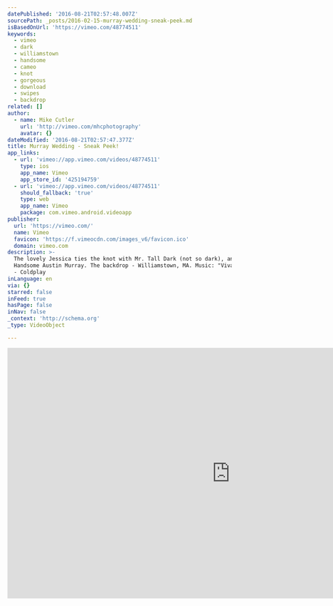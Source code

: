 ```yaml
---
datePublished: '2016-08-21T02:57:48.007Z'
sourcePath: _posts/2016-02-15-murray-wedding-sneak-peek.md
isBasedOnUrl: 'https://vimeo.com/48774511'
keywords:
  - vimeo
  - dark
  - williamstown
  - handsome
  - cameo
  - knot
  - gorgeous
  - download
  - swipes
  - backdrop
related: []
author:
  - name: Mike Cutler
    url: 'http://vimeo.com/mhcphotography'
    avatar: {}
dateModified: '2016-08-21T02:57:47.377Z'
title: Murray Wedding - Sneak Peek!
app_links:
  - url: 'vimeo://app.vimeo.com/videos/48774511'
    type: ios
    app_name: Vimeo
    app_store_id: '425194759'
  - url: 'vimeo://app.vimeo.com/videos/48774511'
    should_fallback: 'true'
    type: web
    app_name: Vimeo
    package: com.vimeo.android.videoapp
publisher:
  url: 'https://vimeo.com/'
  name: Vimeo
  favicon: 'https://f.vimeocdn.com/images_v6/favicon.ico'
  domain: vimeo.com
description: >-
  The lovely Jessica ties the knot with Mr. Tall Dark (not so dark), and
  Handsome Austin Murray. The backdrop - Williamstown, MA. Music: "Viva la Vida"
  - Coldplay
inLanguage: en
via: {}
starred: false
inFeed: true
hasPage: false
inNav: false
_context: 'http://schema.org'
_type: VideoObject

---
```

<iframe src="https://cdn.embedly.com/widgets/media.html?src=https%3A%2F%2Fplayer.vimeo.com%2Fvideo%2F48774511&amp;url=https%3A%2F%2Fvimeo.com%2F48774511&amp;image=http%3A%2F%2Fi.vimeocdn.com%2Fvideo%2F336482636_1280.jpg&amp;key=b7d04c9b404c499eba89ee7072e1c4f7&amp;type=text%2Fhtml&amp;schema=vimeo" width="1000" height="563" scrolling="no" frameborder="0" allowfullscreen="allowfullscreen" style=""></iframe>